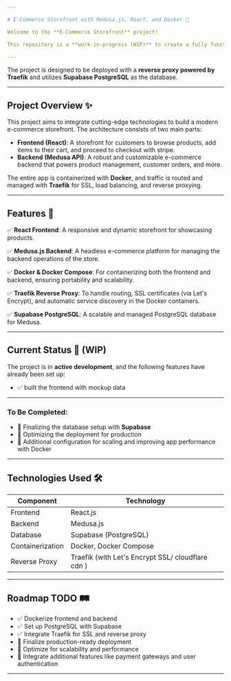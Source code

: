 ```yaml
---

# E-Commerce Storefront with Medusa.js, React, and Docker 🚀

Welcome to the **E-Commerce Storefront** project!  

This repository is a **work-in-progress (WIP)** to create a fully functional, scalable e-commerce platform using **Medusa.js** as the backend, **React** as the frontend, and **Docker** for containerization and scaleability turning a cms based webshop to unique scaleable ecoomerce

---
```


The project is designed to be deployed with a **reverse proxy powered by Traefik** and utilizes **Supabase PostgreSQL** as the database.

---

## Project Overview ✨

This project aims to integrate cutting-edge technologies to build a modern e-commerce storefront. The architecture consists of two main parts:

- **Frontend (React)**: A storefront for customers to browse products, add items to their cart, and proceed to checkout with stripe.  
- **Backend (Medusa API)**: A robust and customizable e-commerce backend that powers product management, customer orders, and more.

The entire app is containerized with **Docker**, and traffic is routed and managed with **Traefik** for SSL, load balancing, and reverse proxying.

---

## Features 🚀

✅ **React Frontend**: A responsive and dynamic storefront for showcasing products.  

✅ **Medusa.js Backend**: A headless e-commerce platform for managing the backend operations of the store.  

✅ **Docker & Docker Compose**: For containerizing both the frontend and backend, ensuring portability and scalability.  

✅ **Traefik Reverse Proxy**: To handle routing, SSL certificates (via Let's Encrypt), and automatic service discovery in the Docker containers.  

✅ **Supabase PostgreSQL**: A scalable and managed PostgreSQL database for Medusa.

---

## Current Status 🚧 (WIP)

The project is in **active development**, and the following features have already been set up:

- ✅ built the frontend with mockup data

---

### To Be Completed:

- 🚧 Finalizing the database setup with **Supabase**  
- 🚧 Optimizing the deployment for production  
- 🚧 Additional configuration for scaling and improving app performance with Docker

---

## Technologies Used 🛠️

| Component      | Technology |
|-----------------|------------|
| Frontend        | React.js   |
| Backend         | Medusa.js  |
| Database        | Supabase (PostgreSQL) |
| Containerization| Docker, Docker Compose |
| Reverse Proxy   | Traefik (with Let's Encrypt SSL/ cloudflare cdn ) |

---

## Roadmap TODO 🛤️

- ✅ Dockerize frontend and backend  
- ✅ Set up PostgreSQL with Supabase  
- ✅ Integrate Traefik for SSL and reverse proxy  
- 🚧 Finalize production-ready deployment  
- 🚧 Optimize for scalability and performance  
- 🚧 Integrate additional features like payment gateways and user authentication

---
